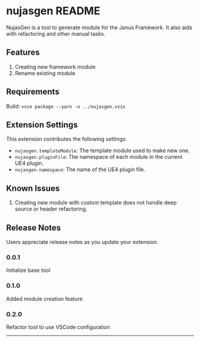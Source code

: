 # nujasgen README

NujasGen is a tool to generate module for the Janus Framework. It also aids with refactoring and other manual tasks.

## Features

1. Creating new framework module
1. Rename existing module

## Requirements

Build: `vsce package --yarn -o ../nujasgen.vsix`

## Extension Settings

This extension contributes the following settings:

* `nujasgen.templateModule`: The template module used to make new one.
* `nujasgen.pluginFile`: The namespace of each module in the current UE4 plugin.
* `nujasgen.namespace`: The name of the UE4 plugin file.

## Known Issues

1. Creating new module with custom template does not handle deep source or header refactoring.

## Release Notes

Users appreciate release notes as you update your extension.

### 0.0.1

Initialize base tool

### 0.1.0

Added module creation feature

### 0.2.0

Refactor tool to use VSCode configuration



-----------------------------------------------------------------------------------------------------------